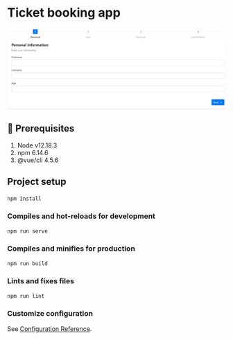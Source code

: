 # Ticket booking app

![BookingSteps](https://github.com/Venkatram92/BookTKT/blob/main/BookingSteps.JPG)

## :page_with_curl: Prerequisites

1. Node v12.18.3
2. npm 6.14.6
3. @vue/cli 4.5.6

## Project setup
```
npm install
```

### Compiles and hot-reloads for development
```
npm run serve
```

### Compiles and minifies for production
```
npm run build
```

### Lints and fixes files
```
npm run lint
```

### Customize configuration
See [Configuration Reference](https://cli.vuejs.org/config/).
